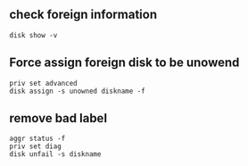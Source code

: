 ## check foreign information
```
disk show -v
```

## Force assign foreign disk to be unowend
```
priv set advanced
disk assign -s unowned diskname -f
```

## remove bad label
```
aggr status -f
priv set diag
disk unfail -s diskname
```